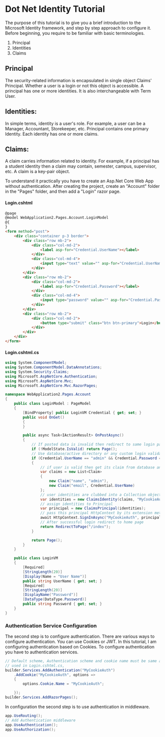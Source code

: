 # Dot Net Identity Tutorial
The purpose of this tutorial is to give you a brief introduction to the Microsoft Identity framework, and step by step approach to configure it. Before beginning, you require to be familiar with basic terminologies.
1. Principal
2. Identities
3. Claims

## Principal
The security-related information is encapsulated in single object  Claims' Principal. Whether a user is a login or not this object is accessible. A principal has one or more identities. It is also interchangeable with Term User.

## Identities:
In simple terms, identity is a user's role. For example, a user can be a Manager, Accountant, Storekeeper, etc. Principal contains one primary Identity. Each identity has one or more claims.

## Claims:
A claim carries information related to identity. For example, if a principal has a student identity then a claim may contain, semester, campus, supervisor, etc. A claim is a key-pair object.


To understand it practically you have to create an Asp.Net Core Web App without authentication.
After creating the project, create an "Account" folder in the "Pages" folder, and then add a "Login" razor page.
#### Login.cshtml
```html
@page
@model WebApplication2.Pages.Account.LoginModel
@{
}
<form method="post">
	<div class="container p-3 border">
		<div class="row mb-2">
			<div class="col-md-2">
				<label asp-for="Credential.UserName"></label>
			</div>
			<div class="col-md-4">
				<input type="text" value="" asp-for="Credential.UserName" class="form-control" />
			</div>
		</div>
		<div class="row mb-2">
			<div class="col-md-2">
				<label asp-for="Credential.Password"></label>
			</div>
			<div class="col-md-4">
				<input type="password" value="" asp-for="Credential.Password" class="form-control" />
			</div>
		</div>
		<div class="row mb-2">
			<div class="col-md-2">
				<button type="submit" class="btn btn-primary">Login</button>
			</div>
		</div>
	</div>
</form>

```
#### Login.cshtml.cs
```csharp
using System.ComponentModel;
using System.ComponentModel.DataAnnotations;
using System.Security.Claims;
using Microsoft.AspNetCore.Authentication;
using Microsoft.AspNetCore.Mvc;
using Microsoft.AspNetCore.Mvc.RazorPages;

namespace WebApplication2.Pages.Account
{
	public class LoginModel : PageModel
	{
		[BindProperty] public LoginVM Credential { get; set; }
		public void OnGet()
		{
		}

		public async Task<IActionResult> OnPostAsync()
		{
			// If posted data is invalid then redirect to same login page
			if (!ModelState.IsValid) return Page();
			// Use database/active directory or any custom login validation code here
			if (Credential.UserName == "admin" && Credential.Password == "admin")
			{
				// if user is valid then get its claim from database and set its claim
				var claims = new List<Claim>
				{
					new Claim("name", "admin"),
					new Claim("email", Credential.UserName)
				};
				// user identities are clubbed into a Collection object name "MyCookiesAuth"
				var identities = new ClaimsIdentity(claims, "MyCookieAuth");
				// assign identities to Principal
				var principal = new ClaimsPrincipal(identities);
				// pass this principal HttpContext by its extension method SignInAsync
				await HttpContext.SignInAsync("MyCookieAuth", principal);
				// After successful login redirect to home page
				return RedirectToPage("/index");
			}

			return Page();
		}
	}

	public class LoginVM
	{
		[Required]
		[StringLength(20)]
		[Display(Name = "User Name")]
		public string UserName { get; set; }
		[Required]
		[StringLength(20)]
		[DisplayName("Password")]
		[DataType(DataType.Password)]
		public string Password { get; set; }
	}
}


```


### Authentication Service Configuration
The second step is to configure authentication. There are various ways to configure authentication. You can use Cookies or  JWT. In this tutorial, I am configuring authentication based on Cookies.
To configure authentication you have to authentication services.
```csharp
// Default scheme, Authentication scheme and cookie name must be same as identities name
// used in Login.cshtml.cs,  
builder.Services.AddAuthentication("MyCookieAuth")
	.AddCookie("MyCookieAuth", options =>
	{
		options.Cookie.Name = "MyCookieAuth";

	});
builder.Services.AddRazorPages();
```

In configuration the second step is to use authentication in middleware.
```csharp
app.UseRouting();
// Add Authentication middleware 
app.UseAuthentication();
app.UseAuthorization();
```
